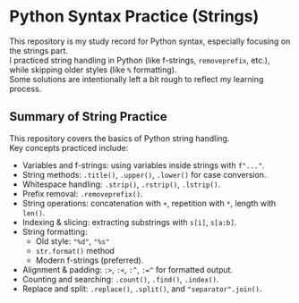 # Python Syntax Practice (Strings)

This repository is my study record for Python syntax, especially focusing on the strings part.  
I practiced string handling in Python (like f-strings, `removeprefix`, etc.), while skipping older styles (like `%` formatting).  
Some solutions are intentionally left a bit rough to reflect my learning process.

## Summary of String Practice

This repository covers the basics of Python string handling.  
Key concepts practiced include:

- Variables and f-strings: using variables inside strings with `f"..."`.
- String methods: `.title()`, `.upper()`, `.lower()` for case conversion.
- Whitespace handling: `.strip()`, `.rstrip()`, `.lstrip()`.
- Prefix removal: `.removeprefix()`.
- String operations: concatenation with `+`, repetition with `*`, length with `len()`.
- Indexing & slicing: extracting substrings with `s[i]`, `s[a:b]`.
- String formatting:
  - Old style: `"%d"`, `"%s"`  
  - `str.format()` method  
  - Modern f-strings (preferred).
- Alignment & padding: `:>`, `:<`, `:^`, `:=^` for formatted output.
- Counting and searching: `.count()`, `.find()`, `.index()`.
- Replace and split: `.replace()`, `.split()`, and `"separator".join()`.
